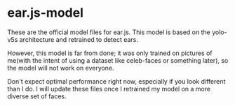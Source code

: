 # ear.js-model

These are the official model files for ear.js. This model is based on the yolo-v5s architecture and retrained to detect ears. 

However, this model is far from done; it was only trained on pictures of me(with the intent of using a dataset like celeb-faces or something later), so the model will not work on everyone. 

Don't expect optimal performance right now, especially if you look different than I do. I will update these files once I retrained my model on a more diverse set of faces. 

